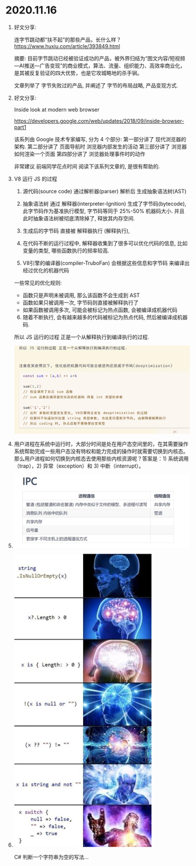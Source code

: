 # 2020.11.16

1. 好文分享: 

   连字节跳动都“扶不起”的那些产品，长什么样？
   https://www.huxiu.com/article/393849.html

   摘要: 目前字节跳动已经被验证成功的产品，被外界归结为“图文内容/短视频—AI推送—广告变现”的商业模式，算法、流量、组织能力、高效率商业化，是其被反复验证的四大优势，也是它攻城略地的杀手锏。

   文章列举了 字节失败过的产品, 并阐述了 字节的布局战略, 产品变现方式.

2. 好文分享:

   Inside look at modern web browser

   https://developers.google.com/web/updates/2018/09/inside-browser-part1

   该系列由 Google 技术专家编写, 分为 4 个部分:
   第一部分讲了 现代浏览器的架构.
   第二部分讲了  页面导航时 浏览器内部发生的活动
   第三部分讲了 浏览器如何渲染一个页面
   第四部分讲了 浏览器处理事件时的动作

   非常建议 前端同学花点时间 阅读下该系列文章的, 是很有帮助的.

3. V8 运行 JS 的过程

   1. 源代码(source code) 通过解析器(parser) 解析后 生成抽象语法树(AST) 

   2. 抽象语法树 通过 解释器(interpreter-Ignition) 生成了字节码(bytecode), 此字节码作为基准执行模型, 字节码等同于 25%-50% 机器码大小. 
      并且 此时抽象语法树被彻底清除掉了, 释放其内存空间.

   3. 生成后的字节码 直接被 解释器执行 (解释执行), 

   4. 在代码不断的运行过程中, 解释器收集到了很多可以优化代码的信息, 比如变量的类型, 哪些函数执行的频率较高.

   5. V8引擎的编译器(compiler-TruboFan) 会根据这些信息和字节码 来编译出经过优化的机器代码

   一些常见的优化规则:

     - 函数只是声明未被调用, 那么该函数不会生成到 AST
     - 函数如果只被调用一次, 字节码则直接被解释执行了
     - 如果函数被调用多次, 可能会被标记为热点函数, 会被编译成机器代码

   6. 随着不断执行, 会有越来越多的代码被标记为热点代码, 然后被编译成机器码.

   所以 JS 运行的过程 正是一个从解释执行到编译执行的过程.

   ![image-20201122150314021](./docs/image-20201122150314021.png)

4. 用户进程在系统中运行时，大部分时间是处在用户态空间里的，在其需要操作系统帮助完成一些用户态没有特权和能力完成的操作时就需要切换到内核态。那么用户进程如何切换到内核态去使用那些内核资源呢？答案是：1) 系统调用（trap），2) 异常（exception）和 3) 中断（interrupt）。

5. ![image-20201122150247031](./docs/image-20201122150247031.png)

6. ![image-20201122150252900](./docs/image-20201122150252900.png)

   C# 判断一个字符串为空的写法...
